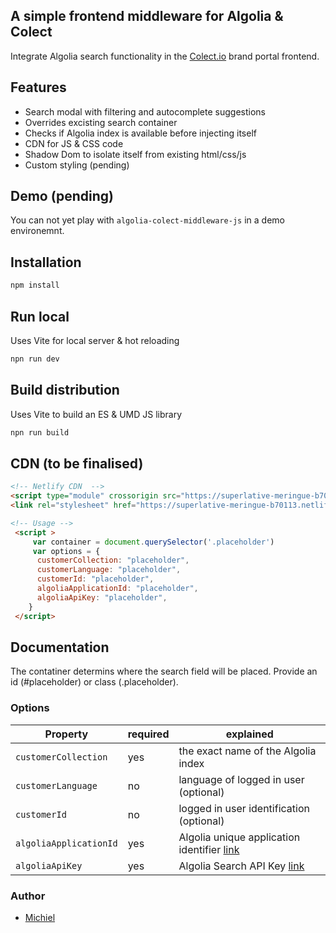 ##  A simple frontend middleware for Algolia & Colect
Integrate Algolia search functionality in the [Colect.io](https://www.colect.io/) brand portal frontend. 

## Features

- Search modal with filtering and autocomplete suggestions
- Overrides excisting search container
- Checks if Algolia index is available before injecting itself
- CDN for JS & CSS code 
- Shadow Dom to isolate itself from existing html/css/js
- Custom styling (pending)

## Demo (pending)

You can not yet play with `algolia-colect-middleware-js` in a demo environemnt.

## Installation

```sh
npm install
```
## Run local
Uses Vite for local server & hot reloading

```sh
npn run dev
```

## Build distribution
Uses Vite to build an ES & UMD JS library

```sh
npn run build
```

## CDN (to be finalised)

```html
<!-- Netlify CDN  -->
<script type="module" crossorigin src="https://superlative-meringue-b70113.netlify.app/assets/index.js"></script>
<link rel="stylesheet" href="https://superlative-meringue-b70113.netlify.app/assets/index.css">

<!-- Usage -->
 <script >
     var container = document.querySelector('.placeholder')
     var options = {
      customerCollection: "placeholder",
      customerLanguage: "placeholder",
      customerId: "placeholder",
      algoliaApplicationId: "placeholder",
      algoliaApiKey: "placeholder",
    }
 </script>
```

## Documentation

The contatiner determins where the search field will be placed. Provide an id (#placeholder) or class (.placeholder). 

### Options

| Property | required | explained |
| -------- | ------- | --------- |
| `customerCollection`    | yes  | the exact name of the Algolia index |
| `customerLanguage`    | no  | language of logged in user (optional) |
| `customerId`    | no  | logged in user identification (optional) |
| `algoliaApplicationId`    | yes | Algolia unique application identifier [link](https://www.algolia.com/account/api-keys/all) |  
| `algoliaApiKey`    | yes  | Algolia Search API Key [link](https://www.algolia.com/account/api-keys/all) |  


### Author
- [Michiel](https://github.com/scienced)

